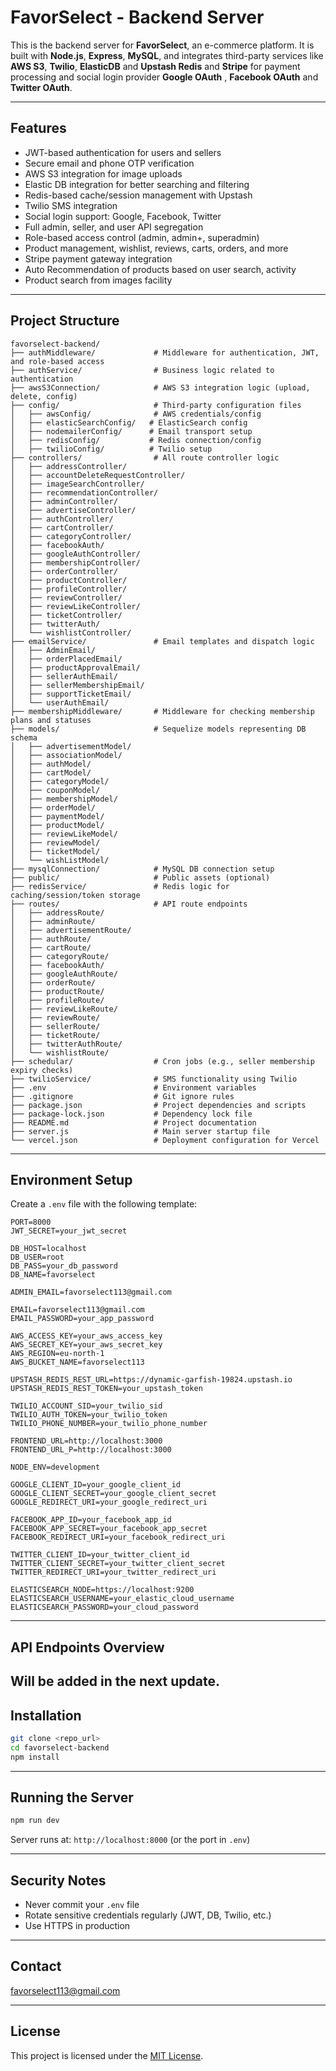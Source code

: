 
#  FavorSelect - Backend Server

This is the backend server for **FavorSelect**, an e-commerce platform. It is built with **Node.js**, **Express**, **MySQL**, and integrates third-party services like **AWS S3**, **Twilio**, **ElasticDB** and **Upstash Redis** and **Stripe** for payment processing and social login provider **Google OAuth** , **Facebook OAuth** and **Twitter OAuth**.

---

##  Features

- JWT-based authentication for users and sellers
- Secure email and phone OTP verification
- AWS S3 integration for image uploads
- Elastic DB integration for better searching and filtering
- Redis-based cache/session management with Upstash
- Twilio SMS integration
- Social login support: Google, Facebook, Twitter
- Full admin, seller, and user API segregation
- Role-based access control (admin, admin+, superadmin)
- Product management, wishlist, reviews, carts, orders, and more
- Stripe payment gateway integration
- Auto Recommendation of products based on user search, activity
- Product search from images facility

---

##  Project Structure

```
favorselect-backend/
├── authMiddleware/             # Middleware for authentication, JWT, and role-based access
├── authService/                # Business logic related to authentication
├── awsS3Connection/            # AWS S3 integration logic (upload, delete, config)
├── config/                     # Third-party configuration files
│   ├── awsConfig/              # AWS credentials/config
│   ├── elasticSearchConfig/   # ElasticSearch config
│   ├── nodemailerConfig/      # Email transport setup
│   ├── redisConfig/           # Redis connection/config
│   ├── twilioConfig/          # Twilio setup
├── controllers/                # All route controller logic
│   ├── addressController/
│   ├── accountDeleteRequestController/
│   ├── imageSearchController/
│   ├── recommendationController/
│   ├── adminController/
│   ├── advertiseController/
│   ├── authController/
│   ├── cartController/
│   ├── categoryController/
│   ├── facebookAuth/
│   ├── googleAuthController/
│   ├── membershipController/
│   ├── orderController/
│   ├── productController/
│   ├── profileController/
│   ├── reviewController/
│   ├── reviewLikeController/
│   ├── ticketController/
│   ├── twitterAuth/
│   └── wishlistController/
├── emailService/               # Email templates and dispatch logic
│   ├── AdminEmail/
│   ├── orderPlacedEmail/
│   ├── productApprovalEmail/
│   ├── sellerAuthEmail/
│   ├── sellerMembershipEmail/
│   ├── supportTicketEmail/
│   └── userAuthEmail/
├── membershipMiddleware/       # Middleware for checking membership plans and statuses
├── models/                     # Sequelize models representing DB schema
│   ├── advertisementModel/
│   ├── associationModel/
│   ├── authModel/
│   ├── cartModel/
│   ├── categoryModel/
│   ├── couponModel/
│   ├── membershipModel/
│   ├── orderModel/
│   ├── paymentModel/
│   ├── productModel/
│   ├── reviewLikeModel/
│   ├── reviewModel/
│   ├── ticketModel/
│   └── wishListModel/
├── mysqlConnection/            # MySQL DB connection setup
├── public/                     # Public assets (optional)
├── redisService/               # Redis logic for caching/session/token storage
├── routes/                     # API route endpoints
│   ├── addressRoute/
│   ├── adminRoute/
│   ├── advertisementRoute/
│   ├── authRoute/
│   ├── cartRoute/
│   ├── categoryRoute/
│   ├── facebookAuth/
│   ├── googleAuthRoute/
│   ├── orderRoute/
│   ├── productRoute/
│   ├── profileRoute/
│   ├── reviewLikeRoute/
│   ├── reviewRoute/
│   ├── sellerRoute/
│   ├── ticketRoute/
│   ├── twitterAuthRoute/
│   └── wishlistRoute/
├── schedular/                  # Cron jobs (e.g., seller membership expiry checks)
├── twilioService/              # SMS functionality using Twilio
├── .env                        # Environment variables
├── .gitignore                  # Git ignore rules
├── package.json                # Project dependencies and scripts
├── package-lock.json           # Dependency lock file
├── README.md                   # Project documentation
├── server.js                   # Main server startup file
└── vercel.json                 # Deployment configuration for Vercel
```

---

##  Environment Setup

Create a `.env` file with the following template:

```env
PORT=8000
JWT_SECRET=your_jwt_secret

DB_HOST=localhost
DB_USER=root
DB_PASS=your_db_password
DB_NAME=favorselect

ADMIN_EMAIL=favorselect113@gmail.com

EMAIL=favorselect113@gmail.com
EMAIL_PASSWORD=your_app_password

AWS_ACCESS_KEY=your_aws_access_key
AWS_SECRET_KEY=your_aws_secret_key
AWS_REGION=eu-north-1
AWS_BUCKET_NAME=favorselect113

UPSTASH_REDIS_REST_URL=https://dynamic-garfish-19824.upstash.io
UPSTASH_REDIS_REST_TOKEN=your_upstash_token

TWILIO_ACCOUNT_SID=your_twilio_sid
TWILIO_AUTH_TOKEN=your_twilio_token
TWILIO_PHONE_NUMBER=your_twilio_phone_number

FRONTEND_URL=http://localhost:3000
FRONTEND_URL_P=http://localhost:3000

NODE_ENV=development

GOOGLE_CLIENT_ID=your_google_client_id
GOOGLE_CLIENT_SECRET=your_google_client_secret
GOOGLE_REDIRECT_URI=your_google_redirect_uri

FACEBOOK_APP_ID=your_facebook_app_id
FACEBOOK_APP_SECRET=your_facebook_app_secret
FACEBOOK_REDIRECT_URI=your_facebook_redirect_uri

TWITTER_CLIENT_ID=your_twitter_client_id
TWITTER_CLIENT_SECRET=your_twitter_client_secret
TWITTER_REDIRECT_URI=your_twitter_redirect_uri

ELASTICSEARCH_NODE=https://localhost:9200  
ELASTICSEARCH_USERNAME=your_elastic_cloud_username
ELASTICSEARCH_PASSWORD=your_cloud_password

```

---

##  API Endpoints Overview

Will be added in the next update.
---

##  Installation

```bash
git clone <repo_url>
cd favorselect-backend
npm install
```

---

##  Running the Server

```bash
npm run dev
```

Server runs at: `http://localhost:8000` (or the port in `.env`)

---

##  Security Notes

- Never commit your `.env` file
- Rotate sensitive credentials regularly (JWT, DB, Twilio, etc.)
- Use HTTPS in production

---

##  Contact

 favorselect113@gmail.com

---

##  License

This project is licensed under the [MIT License](LICENSE).
